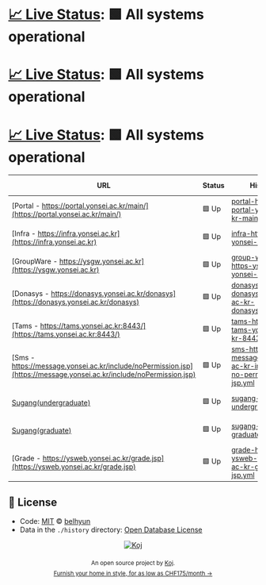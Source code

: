 # [📈 Live Status](https://belhyun.github.io/yonsei-upptime/): <!--live status--> **🟩 All systems operational**

# [📈 Live Status](https://belhyun.github.io/yonsei-upptime/): <!--live status--> **🟩 All systems operational**

# [📈 Live Status](https://belhyun.github.io/yonsei-upptime/): <!--live status--> **🟩 All systems operational**

<!--start: status pages-->
<!-- This summary is generated by Upptime (https://github.com/upptime/upptime) -->
<!-- Do not edit this manually, your changes will be overwritten -->

| URL                                                                                                                  | Status | History                                                                                                                                                                                       | Response Time                                                                                                                 | Uptime                                                                                                                                                                                                                                                                                                                         |
| -------------------------------------------------------------------------------------------------------------------- | ------ | --------------------------------------------------------------------------------------------------------------------------------------------------------------------------------------------- | ----------------------------------------------------------------------------------------------------------------------------- | ------------------------------------------------------------------------------------------------------------------------------------------------------------------------------------------------------------------------------------------------------------------------------------------------------------------------------ |
| [Portal - https://portal.yonsei.ac.kr/main/](https://portal.yonsei.ac.kr/main/)                                      | 🟩 Up  | [portal-https-portal-yonsei-ac-kr-main.yml](https://github.com/belhyun/yonsei-upptime/commits/master/history/portal-https-portal-yonsei-ac-kr-main.yml)                                       | <img alt="Response time graph" src="./graphs/portal-https-portal-yonsei-ac-kr-main.png" height="20"> 2080ms                   | [![Uptime 100.00%](https://img.shields.io/endpoint?url=https%3A%2F%2Fraw.githubusercontent.com%2Fbelhyun%2Fyonsei-upptime%2Fmaster%2Fapi%2Fportal-https-portal-yonsei-ac-kr-main%2Fuptime.json)](https://belhyun.github.io/yonsei-upptime/history/portal-https-portal-yonsei-ac-kr-main)                                       |
| [Infra - https://infra.yonsei.ac.kr](https://infra.yonsei.ac.kr)                                                     | 🟩 Up  | [infra-https-infra-yonsei-ac-kr.yml](https://github.com/belhyun/yonsei-upptime/commits/master/history/infra-https-infra-yonsei-ac-kr.yml)                                                     | <img alt="Response time graph" src="./graphs/infra-https-infra-yonsei-ac-kr.png" height="20"> 1430ms                          | [![Uptime 100.00%](https://img.shields.io/endpoint?url=https%3A%2F%2Fraw.githubusercontent.com%2Fbelhyun%2Fyonsei-upptime%2Fmaster%2Fapi%2Finfra-https-infra-yonsei-ac-kr%2Fuptime.json)](https://belhyun.github.io/yonsei-upptime/history/infra-https-infra-yonsei-ac-kr)                                                     |
| [GroupWare - https://ysgw.yonsei.ac.kr](https://ysgw.yonsei.ac.kr)                                                   | 🟩 Up  | [group-ware-https-ysgw-yonsei-ac-kr.yml](https://github.com/belhyun/yonsei-upptime/commits/master/history/group-ware-https-ysgw-yonsei-ac-kr.yml)                                             | <img alt="Response time graph" src="./graphs/group-ware-https-ysgw-yonsei-ac-kr.png" height="20"> 1178ms                      | [![Uptime 100.00%](https://img.shields.io/endpoint?url=https%3A%2F%2Fraw.githubusercontent.com%2Fbelhyun%2Fyonsei-upptime%2Fmaster%2Fapi%2Fgroup-ware-https-ysgw-yonsei-ac-kr%2Fuptime.json)](https://belhyun.github.io/yonsei-upptime/history/group-ware-https-ysgw-yonsei-ac-kr)                                             |
| [Donasys - https://donasys.yonsei.ac.kr/donasys](https://donasys.yonsei.ac.kr/donasys)                               | 🟩 Up  | [donasys-https-donasys-yonsei-ac-kr-donasys.yml](https://github.com/belhyun/yonsei-upptime/commits/master/history/donasys-https-donasys-yonsei-ac-kr-donasys.yml)                             | <img alt="Response time graph" src="./graphs/donasys-https-donasys-yonsei-ac-kr-donasys.png" height="20"> 1351ms              | [![Uptime 100.00%](https://img.shields.io/endpoint?url=https%3A%2F%2Fraw.githubusercontent.com%2Fbelhyun%2Fyonsei-upptime%2Fmaster%2Fapi%2Fdonasys-https-donasys-yonsei-ac-kr-donasys%2Fuptime.json)](https://belhyun.github.io/yonsei-upptime/history/donasys-https-donasys-yonsei-ac-kr-donasys)                             |
| [Tams - https://tams.yonsei.ac.kr:8443/](https://tams.yonsei.ac.kr:8443/)                                            | 🟩 Up  | [tams-https-tams-yonsei-ac-kr-8443.yml](https://github.com/belhyun/yonsei-upptime/commits/master/history/tams-https-tams-yonsei-ac-kr-8443.yml)                                               | <img alt="Response time graph" src="./graphs/tams-https-tams-yonsei-ac-kr-8443.png" height="20"> 1191ms                       | [![Uptime 100.00%](https://img.shields.io/endpoint?url=https%3A%2F%2Fraw.githubusercontent.com%2Fbelhyun%2Fyonsei-upptime%2Fmaster%2Fapi%2Ftams-https-tams-yonsei-ac-kr-8443%2Fuptime.json)](https://belhyun.github.io/yonsei-upptime/history/tams-https-tams-yonsei-ac-kr-8443)                                               |
| [Sms - https://message.yonsei.ac.kr/include/noPermission.jsp](https://message.yonsei.ac.kr/include/noPermission.jsp) | 🟩 Up  | [sms-https-message-yonsei-ac-kr-include-no-permission-jsp.yml](https://github.com/belhyun/yonsei-upptime/commits/master/history/sms-https-message-yonsei-ac-kr-include-no-permission-jsp.yml) | <img alt="Response time graph" src="./graphs/sms-https-message-yonsei-ac-kr-include-no-permission-jsp.png" height="20"> 966ms | [![Uptime 100.00%](https://img.shields.io/endpoint?url=https%3A%2F%2Fraw.githubusercontent.com%2Fbelhyun%2Fyonsei-upptime%2Fmaster%2Fapi%2Fsms-https-message-yonsei-ac-kr-include-no-permission-jsp%2Fuptime.json)](https://belhyun.github.io/yonsei-upptime/history/sms-https-message-yonsei-ac-kr-include-no-permission-jsp) |
| [Sugang(undergraduate)](https://ysweb.yonsei.ac.kr/websquare/websquare.jsp?w2xPath=/wq/login/hakbu_login.xml)        | 🟩 Up  | [sugang-undergraduate.yml](https://github.com/belhyun/yonsei-upptime/commits/master/history/sugang-undergraduate.yml)                                                                         | <img alt="Response time graph" src="./graphs/sugang-undergraduate.png" height="20"> 952ms                                     | [![Uptime 100.00%](https://img.shields.io/endpoint?url=https%3A%2F%2Fraw.githubusercontent.com%2Fbelhyun%2Fyonsei-upptime%2Fmaster%2Fapi%2Fsugang-undergraduate%2Fuptime.json)](https://belhyun.github.io/yonsei-upptime/history/sugang-undergraduate)                                                                         |
| [Sugang(graduate)](https://ysweb.yonsei.ac.kr/graduate.jsp)                                                          | 🟩 Up  | [sugang-graduate.yml](https://github.com/belhyun/yonsei-upptime/commits/master/history/sugang-graduate.yml)                                                                                   | <img alt="Response time graph" src="./graphs/sugang-graduate.png" height="20"> 148ms                                          | [![Uptime 100.00%](https://img.shields.io/endpoint?url=https%3A%2F%2Fraw.githubusercontent.com%2Fbelhyun%2Fyonsei-upptime%2Fmaster%2Fapi%2Fsugang-graduate%2Fuptime.json)](https://belhyun.github.io/yonsei-upptime/history/sugang-graduate)                                                                                   |
| [Grade - https://ysweb.yonsei.ac.kr/grade.jsp](https://ysweb.yonsei.ac.kr/grade.jsp)                                 | 🟩 Up  | [grade-https-ysweb-yonsei-ac-kr-grade-jsp.yml](https://github.com/belhyun/yonsei-upptime/commits/master/history/grade-https-ysweb-yonsei-ac-kr-grade-jsp.yml)                                 | <img alt="Response time graph" src="./graphs/grade-https-ysweb-yonsei-ac-kr-grade-jsp.png" height="20"> 152ms                 | [![Uptime 100.00%](https://img.shields.io/endpoint?url=https%3A%2F%2Fraw.githubusercontent.com%2Fbelhyun%2Fyonsei-upptime%2Fmaster%2Fapi%2Fgrade-https-ysweb-yonsei-ac-kr-grade-jsp%2Fuptime.json)](https://belhyun.github.io/yonsei-upptime/history/grade-https-ysweb-yonsei-ac-kr-grade-jsp)                                 |

<!--end: status pages-->

## 📄 License

- Code: [MIT](./LICENSE) © [belhyun](http://belhyun.blogspot.com)
- Data in the `./history` directory: [Open Database License](https://opendatacommons.org/licenses/odbl/1-0/)

<p align="center">
  <a href="https://koj.co">
    <img width="44" alt="Koj" src="https://kojcdn.com/v1598284251/website-v2/koj-github-footer_m089ze.svg">
  </a>
</p>
<p align="center">
  <sub>An open source project by <a href="https://koj.co">Koj</a>. <br> <a href="https://koj.co">Furnish your home in style, for as low as CHF175/month →</a></sub>
</p>
